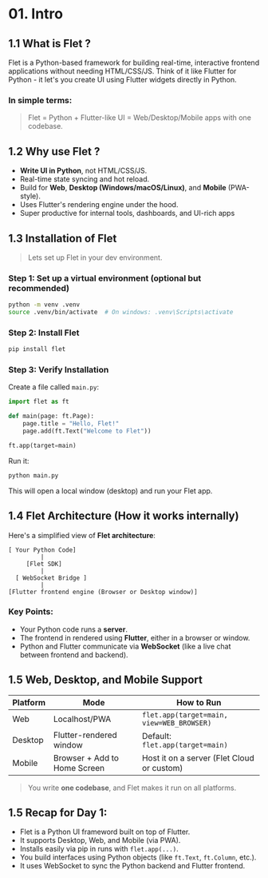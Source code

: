 # 01. Intro

## 1.1 What is Flet ?
Flet is a Python-based framework for building real-time, interactive frontend applications without needing HTML/CSS/JS. Think of it like Flutter for Python - it let's you create UI using Flutter widgets directly in Python.

### In simple terms:
> Flet = Python + Flutter-like UI = Web/Desktop/Mobile apps with one codebase.

## 1.2 Why use Flet ?
- **Write UI in Python**, not HTML/CSS/JS.
- Real-time state syncing and hot reload.
- Build for **Web**, **Desktop (Windows/macOS/Linux)**, and **Mobile** (PWA-style).
- Uses Flutter's rendering engine under the hood.
- Super productive for internal tools, dashboards, and UI-rich apps

## 1.3 Installation of Flet
> Lets set up Flet in your dev environment.

### Step 1: Set up a virtual environment (optional but recommended)

```bash
python -m venv .venv
source .venv/bin/activate  # On windows: .venv\Scripts\activate
```

### Step 2: Install Flet

```bash
pip install flet
```

### Step 3: Verify Installation
Create a file called `main.py`:

```python
import flet as ft

def main(page: ft.Page):
    page.title = "Hello, Flet!"
    page.add(ft.Text("Welcome to Flet"))

ft.app(target=main)
```

Run it:
```bash
python main.py
```

This will open a local window (desktop) and run your Flet app.

## 1.4 Flet Architecture (How it works internally)
Here's a simplified view of **Flet architecture**:

```less
[ Your Python Code]
         |
     [Flet SDK]
         |
  [ WebSocket Bridge ]
         |
[Flutter frontend engine (Browser or Desktop window)]
```

### Key Points:
- Your Python code runs a **server**.
- The frontend in rendered using **Flutter**, either in a browser or window.
- Python and Flutter communicate via **WebSocket** (like a live chat between frontend and backend).

## 1.5 Web, Desktop, and Mobile Support

Platform | Mode | How to Run
-|-|-
Web | Localhost/PWA | `flet.app(target=main, view=WEB_BROWSER)`
Desktop | Flutter-rendered window | Default: `flet.app(target=main)`
Mobile | Browser + Add to Home Screen | Host it on a server (Flet Cloud or custom)

> You write **one codebase**, and Flet makes it run on all platforms.

## 1.5 Recap for Day 1:
- Flet is a Python UI frameword built on top of Flutter.
- It supports Desktop, Web, and Mobile (via PWA).
- Installs easily via pip in runs with `flet.app(...)`.
- You build interfaces using Python objects (like `ft.Text`, `ft.Column`, etc.).
- It uses WebSocket to sync the Python backend and Flutter frontend.